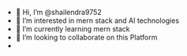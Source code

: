 - 👋 Hi, I’m @shailendra9752
- 👀 I’m interested in mern stack and AI technologies
- 🌱 I’m currently learning mern stack
- 💞️ I’m looking to collaborate on this Platform
- 

<!---
shailendra9752/shailendra9752 is a ✨ special ✨ repository because its `README.md` (this file) appears on your GitHub profile.
You can click the Preview link to take a look at your changes.
--->
